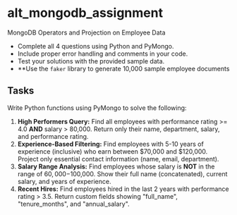 # alt_mongodb_assignment
 MongoDB Operators and Projection on Employee Data


- Complete all 4 questions using Python and PyMongo.
- Include proper error handling and comments in your code.
- Test your solutions with the provided sample data.
- **Use the `faker` library to generate 10,000 sample employee documents 


## Tasks

Write Python functions using PyMongo to solve the following:

1. **High Performers Query:** Find all employees with performance rating >= 4.0 **AND** salary > 80,000. Return only their name, department, salary, and performance rating.
2. **Experience-Based Filtering:** Find employees with 5-10 years of experience (inclusive) who earn between $70,000 and $120,000. Project only essential contact information (name, email, department).
3. **Salary Range Analysis:** Find employees whose salary is **NOT** in the range of $60,000-$100,000. Show their full name (concatenated), current salary, and years of experience.
4. **Recent Hires:** Find employees hired in the last 2 years with performance rating > 3.5. Return custom fields showing "full_name", "tenure_months", and "annual_salary".

